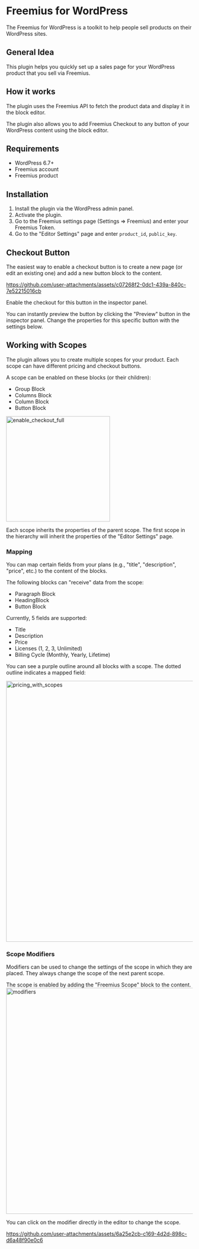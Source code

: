 # Freemius for WordPress

The Freemius for WordPress is a toolkit to help people sell products on their WordPress sites.

## General Idea

This plugin helps you quickly set up a sales page for your WordPress product that you sell via Freemius.

## How it works

The plugin uses the Freemius API to fetch the product data and display it in the block editor.

The plugin also allows you to add Freemius Checkout to any button of your WordPress content using the block editor.

## Requirements

- WordPress 6.7+
- Freemius account
- Freemius product

## Installation

1. Install the plugin via the WordPress admin panel.
2. Activate the plugin.
3. Go to the Freemius settings page (Settings => Freemius) and enter your Freemius Token.
4. Go to the "Editor Settings" page and enter `product_id`, `public_key`.

## Checkout Button

The easiest way to enable a checkout button is to create a new page (or edit an existing one) and add a new button block to the content.


https://github.com/user-attachments/assets/c07268f2-0dc1-439a-840c-7e52215016cb


Enable the checkout for this button in the inspector panel.

You can instantly preview the button by clicking the "Preview" button in the inspector panel. Change the properties for this specific button with the settings below.

## Working with Scopes

The plugin allows you to create multiple scopes for your product. Each scope can have different pricing and checkout buttons.

A scope can be enabled on these blocks (or their children):

- Group Block
- Columns Block
- Column Block
- Button Block

<img width="280" height="284" alt="enable_checkout_full" src="https://github.com/user-attachments/assets/52b2e108-f3f2-4fd2-8760-c730a8c48315" />



Each scope inherits the properties of the parent scope. The first scope in the hierarchy will inherit the properties of the "Editor Settings" page.

### Mapping

You can map certain fields from your plans (e.g., "title", "description", "price", etc.) to the content of the blocks.

The following blocks can "receive" data from the scope:

- Paragraph Block
- HeadingBlock
- Button Block

Currently, 5 fields are supported:

- Title
- Description
- Price
- Licenses (1, 2, 3, Unlimited)
- Billing Cycle (Monthly, Yearly, Lifetime)

You can see a purple outline around all blocks with a scope. The dotted outline indicates a mapped field:

<img width="1243" height="703" alt="pricing_with_scopes" src="https://github.com/user-attachments/assets/c84d5c2f-07c0-46df-8ac3-843f2961d493" />

### Scope Modifiers

Modifiers can be used to change the settings of the scope in which they are placed. They always change the scope of the next parent scope.

The scope is enabled by adding the "Freemius Scope" block to the content.
<img width="2439" height="609" alt="modifiers" src="https://github.com/user-attachments/assets/2f9441a1-4fa4-4285-a5e7-8e1f025dfe50" />

You can click on the modifier directly in the editor to change the scope.

https://github.com/user-attachments/assets/6a25e2cb-c169-4d2d-898c-d6a48f90e0c6



